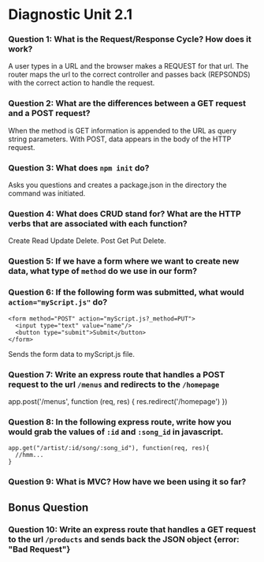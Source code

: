 # Diagnostic Unit 2.1

### Question 1: What is the Request/Response Cycle?  How does it work?
  A user types in a URL and the browser makes a REQUEST for that url. The router maps the url to the correct controller and passes back (REPSONDS) with the correct action to handle the request.

### Question 2: What are the differences between a GET request and a POST request?
  When the method is GET information is appended to the URL as query string parameters. With POST, data appears in the body of the HTTP request.

### Question 3: What does `npm init` do?
  Asks you questions and creates a package.json in the directory the command was initiated.

### Question 4: What does CRUD stand for?  What are the HTTP verbs that are associated with each function?
  Create Read Update Delete. Post Get Put Delete.

### Question 5: If we have a form where we want to create new data, what type of `method` do we use in our form?


### Question 6: If the following form was submitted, what would `action="myScript.js"` do?

```
<form method="POST" action="myScript.js?_method=PUT">
  <input type="text" value="name"/>
  <button type="submit">Submit</button>
</form>
```

  Sends the form data to myScript.js file.

### Question 7: Write an express route that handles a POST request to the url `/menus` and redirects to the `/homepage`
  app.post('/menus', function (req, res) {
  res.redirect('/homepage')
  })

### Question 8: In the following express route, write how you would grab the values of `:id` and `:song_id` in javascript.

```
app.get("/artist/:id/song/:song_id"), function(req, res){
  //hmm...
}
```

### Question 9: What is MVC? How have we been using it so far?

## Bonus Question

### Question 10: Write an express route that handles a GET request to the url `/products` and sends back the JSON object {error: "Bad Request"}
